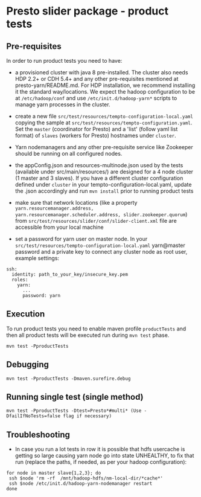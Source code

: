 # Presto slider package - product tests


## Pre-requisites

In order to run product tests you need to have: 

 * a provisioned cluster with java 8 pre-installed. The cluster also needs HDP 2.2+ or CDH 5.4+ and any other pre-requisites mentioned at presto-yarn/README.md. For HDP installation, we recommend installing it the standard way/locations. We expect the hadoop configuration to be at ```/etc/hadoop/conf``` and use ```/etc/init.d/hadoop-yarn*``` scripts to manage yarn processes in the cluster.

 * create a new file ```src/test/resources/tempto-configuration-local.yaml``` copying the sample at ```src/test/resources/tempto-configuration.yaml```. Set the ```master``` (coordinator for Presto) and a 'list' (follow yaml list format) of ```slaves``` (workers for Presto) hostnames under ```cluster```.

 * Yarn nodemanagers and any other pre-requisite service like Zookeeper should be running on all configured nodes.

 * the appConfig.json and resources-multinode.json used by the tests (available under src/main/resources/) are designed for a 4 node cluster (1 master and 3 slaves). If you have a different cluster configuration defined under ```cluster``` in your tempto-configuration-local.yaml, update the .json accordingly and run ```mvn install``` prior to running product tests

 * make sure that network locations (like a property ```yarn.resourcemanager.address, yarn.resourcemanager.scheduler.address, slider.zookeeper.quorum```) from ```src/test/resources/slider/conf/slider-client.xml``` file are accessible from your local machine

 * set a password for yarn user on master node. In your ```src/test/resources/tempto-configuration-local.yaml``` yarn@master password and a private key to connect any cluster node as root user, example settings:

```
ssh:
  identity: path_to_your_key/insecure_key.pem
  roles:
    yarn:
      ...
      password: yarn
```

## Execution

To run product tests you need to enable maven profile ```productTests``` and then all product tests will be executed run during ```mvn test``` phase.
```
mvn test -PproductTests
```

## Debugging

```
mvn test -PproductTests -Dmaven.surefire.debug
```

## Running single test (single method)

```
mvn test -PproductTests -Dtest=Presto*#multi* (Use -DfailIfNoTests=false flag if necessary)
```

## Troubleshooting

 * In case you run a lot tests in row it is possible that hdfs usercache is getting so large causing yarn node go into state UNHEALTHY, to fix that run (replace the paths, if needed, as per your hadoop configuration):

```
for node in master slave{1,2,3}; do
 ssh $node 'rm -rf  /mnt/hadoop-hdfs/nm-local-dir/*cache*'
 ssh $node /etc/init.d/hadoop-yarn-nodemanager restart
done
```
